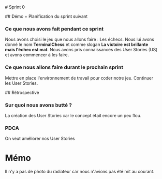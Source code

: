 # Sprint 0

## Démo + Planification du sprint suivant

### Ce que nous avons fait pendant ce sprint

Nous avons choisi le jeu que nous allons faire : Les échecs.
Nous lui avons donné le nom **TerminalChess** et comme slogan **La victoire est brillante mais l'échec est mat**.
Nous avons pris connaissances des User Stories (US) et avons commencer à les faire.

### Ce que nous allons faire durant le prochain sprint
Mettre en place l'environnement de travail pour coder notre jeu.
Continuer les User Stories.

## Rétrospective

### Sur quoi nous avons butté ?
La création des User Stories car le concept était encore un peu flou.


### PDCA
On veut améliorer nos User Stories

# Mémo
Il n'y a pas de photo du radiateur car nous n'avions pas été mit au courant. 